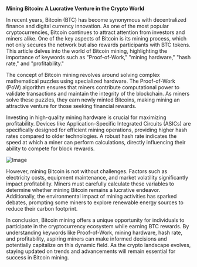 **Mining Bitcoin: A Lucrative Venture in the Crypto World**

In recent years, Bitcoin (BTC) has become synonymous with decentralized finance and digital currency innovation. As one of the most popular cryptocurrencies, Bitcoin continues to attract attention from investors and miners alike. One of the key aspects of Bitcoin is its mining process, which not only secures the network but also rewards participants with BTC tokens. This article delves into the world of Bitcoin mining, highlighting the importance of keywords such as "Proof-of-Work," "mining hardware," "hash rate," and "profitability."

The concept of Bitcoin mining revolves around solving complex mathematical puzzles using specialized hardware. The Proof-of-Work (PoW) algorithm ensures that miners contribute computational power to validate transactions and maintain the integrity of the blockchain. As miners solve these puzzles, they earn newly minted Bitcoins, making mining an attractive venture for those seeking financial rewards.

Investing in high-quality mining hardware is crucial for maximizing profitability. Devices like Application-Specific Integrated Circuits (ASICs) are specifically designed for efficient mining operations, providing higher hash rates compared to older technologies. A robust hash rate indicates the speed at which a miner can perform calculations, directly influencing their ability to compete for block rewards.

![Image](https://github.com/user-attachments/assets/b8266eee-691e-4ee1-99ef-bfa10d234fd4)

However, mining Bitcoin is not without challenges. Factors such as electricity costs, equipment maintenance, and market volatility significantly impact profitability. Miners must carefully calculate these variables to determine whether mining Bitcoin remains a lucrative endeavor. Additionally, the environmental impact of mining activities has sparked debates, prompting some miners to explore renewable energy sources to reduce their carbon footprint.

In conclusion, Bitcoin mining offers a unique opportunity for individuals to participate in the cryptocurrency ecosystem while earning BTC rewards. By understanding keywords like Proof-of-Work, mining hardware, hash rate, and profitability, aspiring miners can make informed decisions and potentially capitalize on this dynamic field. As the crypto landscape evolves, staying updated on trends and advancements will remain essential for success in Bitcoin mining.